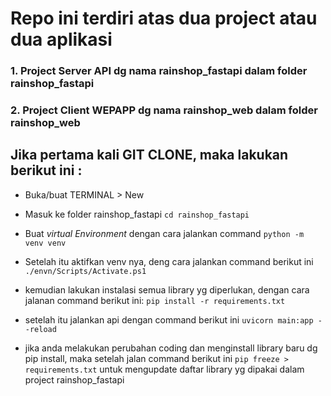 
# Repo ini terdiri atas dua project atau dua aplikasi
### 1. Project Server API dg nama rainshop_fastapi dalam folder rainshop_fastapi
### 2. Project Client WEPAPP dg nama rainshop_web dalam folder rainshop_web

## Jika pertama kali GIT CLONE, maka lakukan berikut ini :
* Buka/buat TERMINAL > New 

* Masuk ke folder rainshop_fastapi
 `cd rainshop_fastapi`

* Buat _virtual Environment_ dengan cara jalankan command
`python -m venv venv`

* Setelah itu aktifkan venv nya, deng cara jalankan command berikut ini
`./envn/Scripts/Activate.ps1`

* kemudian lakukan instalasi semua library yg diperlukan, dengan cara jalanan command berikut ini:
`pip install -r requirements.txt`

* setelah itu jalankan api dengan command berikut ini
`uvicorn main:app --reload`

* jika anda melakukan perubahan coding dan menginstall library baru dg pip install, maka setelah jalan command berikut ini 
`pip freeze > requirements.txt`
untuk mengupdate daftar library yg dipakai dalam project rainshop_fastapi 